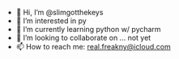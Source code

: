 - 👋 Hi, I’m @slimgotthekeys
- 👀 I’m interested in py
- 🌱 I’m currently learning python w/ pycharm
- 💞️ I’m looking to collaborate on ... not yet
- 📫 How to reach me: real.freakny@icloud.com

<!---
slimgotthekeys/slimgotthekeys is a ✨ special ✨ repository because its `README.md` (this file) appears on your GitHub profile.
You can click the Preview link to take a look at your changes.
--->
